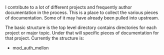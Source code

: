 I contribute to a lot of different projects and frequently author
documentation in the process. This is a place to collect the various
pieces of documentation. Some of it may have already been pulled into
upstream.

The basic structure is the top level directory contains directories
for each project or major topic. Under that will specific pieces of
documentation for that project. Currently the structure is:

* mod_auth_mellon
